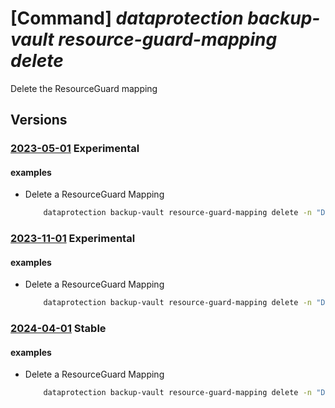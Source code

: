 # [Command] _dataprotection backup-vault resource-guard-mapping delete_

Delete the ResourceGuard mapping

## Versions

### [2023-05-01](/Resources/mgmt-plane/L3N1YnNjcmlwdGlvbnMve30vcmVzb3VyY2Vncm91cHMve30vcHJvdmlkZXJzL21pY3Jvc29mdC5kYXRhcHJvdGVjdGlvbi9iYWNrdXB2YXVsdHMve30vYmFja3VwcmVzb3VyY2VndWFyZHByb3hpZXMve30=/2023-05-01.xml) **Experimental**

<!-- mgmt-plane /subscriptions/{}/resourcegroups/{}/providers/microsoft.dataprotection/backupvaults/{}/backupresourceguardproxies/{} 2023-05-01 -->

#### examples

- Delete a ResourceGuard Mapping
    ```bash
        dataprotection backup-vault resource-guard-mapping delete -n "DppResourceGuardProxy" -g "sampleRG" -v "sampleVault"
    ```

### [2023-11-01](/Resources/mgmt-plane/L3N1YnNjcmlwdGlvbnMve30vcmVzb3VyY2Vncm91cHMve30vcHJvdmlkZXJzL21pY3Jvc29mdC5kYXRhcHJvdGVjdGlvbi9iYWNrdXB2YXVsdHMve30vYmFja3VwcmVzb3VyY2VndWFyZHByb3hpZXMve30=/2023-11-01.xml) **Experimental**

<!-- mgmt-plane /subscriptions/{}/resourcegroups/{}/providers/microsoft.dataprotection/backupvaults/{}/backupresourceguardproxies/{} 2023-11-01 -->

#### examples

- Delete a ResourceGuard Mapping
    ```bash
        dataprotection backup-vault resource-guard-mapping delete -n "DppResourceGuardProxy" -g "sampleRG" -v "sampleVault"
    ```

### [2024-04-01](/Resources/mgmt-plane/L3N1YnNjcmlwdGlvbnMve30vcmVzb3VyY2Vncm91cHMve30vcHJvdmlkZXJzL21pY3Jvc29mdC5kYXRhcHJvdGVjdGlvbi9iYWNrdXB2YXVsdHMve30vYmFja3VwcmVzb3VyY2VndWFyZHByb3hpZXMve30=/2024-04-01.xml) **Stable**

<!-- mgmt-plane /subscriptions/{}/resourcegroups/{}/providers/microsoft.dataprotection/backupvaults/{}/backupresourceguardproxies/{} 2024-04-01 -->

#### examples

- Delete a ResourceGuard Mapping
    ```bash
        dataprotection backup-vault resource-guard-mapping delete -n "DppResourceGuardProxy" -g "sampleRG" -v "sampleVault"
    ```
